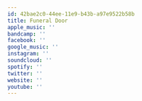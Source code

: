 ```yaml
---
id: 42bae2c0-44ee-11e9-b43b-a97e9522b58b
title: Funeral Door
apple_music: ''
bandcamp: ''
facebook: ''
google_music: ''
instagram: ''
soundcloud: ''
spotify: ''
twitter: ''
website: ''
youtube: ''
---
```

